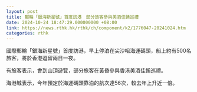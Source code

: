 ```yaml
---
layout: post
title: 郵輪「銀海新星號」首度訪港　部分旅客參與美酒佳餚巡禮
date: 2024-10-24 18:47:29.000000000 +08:00
link: https://news.rthk.hk/rthk/ch/component/k2/1776047-20241024.htm
categories: rthk
---
```


國際郵輪「銀海新星號」首度訪港，早上停泊在尖沙咀海運碼頭，船上約有500名旅客，將於香港逗留兩日一夜。

有旅客表示，會到山頂遊覽，部分旅客在黃昏參與香港美酒佳餚巡禮。

海港城表示，今年預定於海運碼頭靠泊的航次達56次，較去年上升近一倍。
